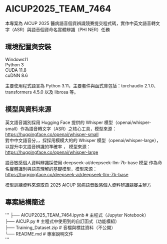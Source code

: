 # AICUP2025_TEAM_7464

本專案為 AICUP 2025 醫病語音個資辨識競賽提交程式碼，實作中英文語音轉文字（ASR）與語音個資命名實體辨識（PHI NER）任務  

## 環境配置與安裝
Windows11  
Python 3  
CUDA 11.8  
cuDNN 8.6 

主要使用程式語言為 Python 3.11，主要套件與函式庫包括：torchaudio 2.1.0、transformers 4.5.0 以及 librosa 等。


##  模型與資料來源
英文語音識別採用 Hugging Face 提供的 Whisper 模型（openai/whisper-small）作為語音轉文字（ASR）之核心工具，模型來源：https://huggingface.co/openai/whisper-small    
對中中文語音分，，採採用模模大的的 Whisper 模型（openai/whisper-large），以提升中文語音辨識的準確率 ， 模型來源：https://huggingface.co/openai/whisper-large  

語音敏感個人資料辨識採使用 deepseek-ai/deepseek-llm-7b-base 模型 作為命名實體識別與語意理解的基礎模型，模型來源：https://huggingface.co/deepseek-ai/deepseek-llm-7b-base  

模型訓練資料來源取自 2025 AICUP 醫病語音敏感個人資料辨識競賽主辦方

## 專案結構簡述
'''
├── AICUP2025_TEAM_7464.ipynb   # 主程式（Jupyter Notebook）  
├── AICUP.py                    # 主程式中使用到的自訂函式（功能模組）  
├── Training_Dataset.zip        # 音檔與標註資料（不公開）  
└── README.md                   # 專案說明文件  
'''